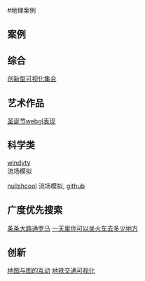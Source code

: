 #地理案例


## 案例

## 综合
[创新型可视化集合](http://conceptviz.github.io/#/e30=)

## 艺术作品
[圣诞节webgl表现](http://christmasexperiments.com/)<br>


## 科学类
[windyty](https://www.windyty.com/)<br>
流场模拟

[nullshcool](http://earth.nullschool.net/)
流场模拟, [github](https://github.com/cambecc/earth)

## 广度优先搜索
[条条大路通罗马](http://roadstorome.moovellab.com/explore)
[一天里你可以坐火车去多少地方](https://www.washingtonpost.com/news/worldviews/wp/2015/06/05/map-the-remarkable-distances-you-can-travel-on-a-european-train-in-less-than-a-day/)<br>

## 创新
[地图与图的互动](http://globe.cid.harvard.edu/?mode=productsphere&id=CU)
[地铁交通可视化](http://mbtaviz.github.io/)<br>
